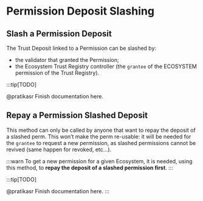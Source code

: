 # Permission Deposit Slashing

## Slash a Permission Deposit

The Trust Deposit linked to a Permission can be slashed by:

- the validator that granted the Permission;
- the Ecosystem Trust Registry controller (the `grantee` of the ECOSYSTEM permission of the Trust Registry).

:::tip[TODO]

@pratikasr
Finish documentation here.

## Repay a Permission Slashed Deposit

This method can only be called by anyone that want to repay the deposit of a slashed perm. This won’t make the perm re-usable: it will be needed for the `grantee` to request a new permission, as slashed permissions cannot be revived (same happen for revoked, etc…).

:::warn
To get a new permission for a given Ecosystem, it is needed, using this method, to **repay the deposit of a slashed permission first**.
:::

:::tip[TODO]

@pratikasr
Finish documentation here.
:::